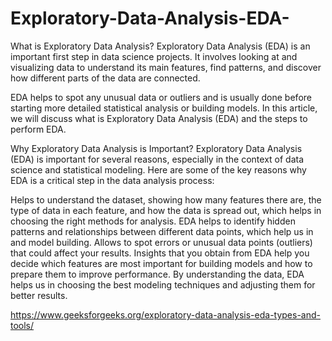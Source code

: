 # Exploratory-Data-Analysis-EDA-
What is Exploratory Data Analysis?
Exploratory Data Analysis (EDA) is an important first step in data science projects. It involves looking at and visualizing data to understand its main features, find patterns, and discover how different parts of the data are connected.

EDA helps to spot any unusual data or outliers and is usually done before starting more detailed statistical analysis or building models. In this article, we will discuss what is Exploratory Data Analysis (EDA) and the steps to perform EDA.

Why Exploratory Data Analysis is Important?
Exploratory Data Analysis (EDA) is important for several reasons, especially in the context of data science and statistical modeling. Here are some of the key reasons why EDA is a critical step in the data analysis process:

Helps to understand the dataset, showing how many features there are, the type of data in each feature, and how the data is spread out, which helps in choosing the right methods for analysis.
EDA helps to identify hidden patterns and relationships between different data points, which help us in and model building.
Allows to spot errors or unusual data points (outliers) that could affect your results.
Insights that you obtain from EDA help you decide which features are most important for building models and how to prepare them to improve performance.
By understanding the data, EDA helps us in choosing the best modeling techniques and adjusting them for better results.

 https://www.geeksforgeeks.org/exploratory-data-analysis-eda-types-and-tools/
